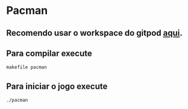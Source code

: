 # Pacman

## Recomendo usar o workspace do gitpod [aqui](gitpod.io/#https://github.com/Barbozah/Pacman).

## Para compilar execute
```bash
makefile pacman
```

## Para iniciar o jogo execute
```bash
./pacman
```
